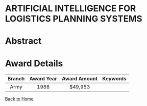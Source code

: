 
ARTIFICIAL INTELLIGENCE FOR LOGISTICS PLANNING SYSTEMS
======================================================

# Abstract


  

# Award Details

|Branch|Award Year|Award Amount|Keywords|
| :---: | :---: | :---: | :---: |
|Army|1988|$49,953||
  
  


[Back to Home](https://github.com/chrischow/dod_sbir_awards/CC/#929)